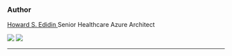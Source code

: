 ### Author ###

[Howard S. Edidin ](mailto:hedidin@edidingroup.net)
Senior Healthcare Azure Architect


[![](http://i.imgur.com/29SBPNt.png)](https://twitter.com/hsedidin)     [![](http://i.imgur.com/OKxtOYG.png)](https://www.linkedin.com/in/hedidin/)


----------

